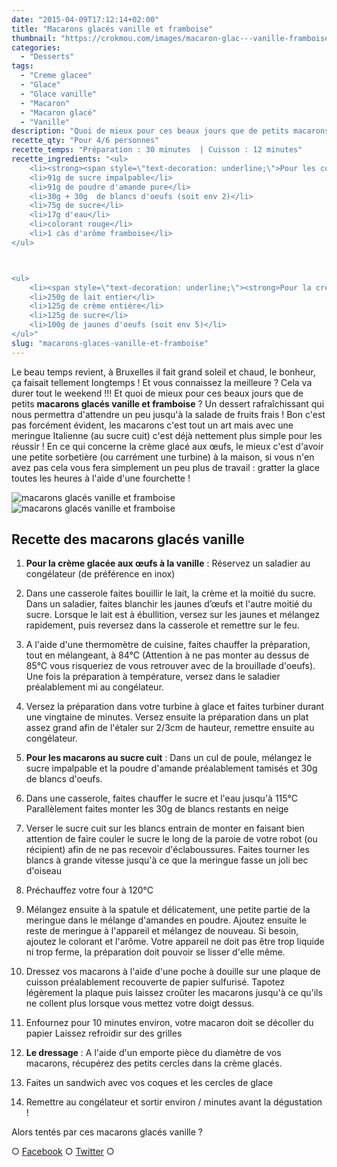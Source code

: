 ```yaml
---
date: "2015-04-09T17:12:14+02:00"
title: "Macarons glacés vanille et framboise"
thumbnail: "https://crokmou.com/images/macaron-glac---vanille-framboise-recette-crokmou-blog-culinaire-2.jpg"
categories:
  - "Desserts"
tags:
  - "Creme glacee"
  - "Glace"
  - "Glace vanille"
  - "Macaron"
  - "Macaron glacé"
  - "Vanille"
description: "Quoi de mieux pour ces beaux jours que de petits macarons glacés vanille et framboise ? Un dessert rafraîchissant en attendant la salade de fruits frais !"
recette_qty: "Pour 4/6 personnes"
recette_temps: "Préparation : 30 minutes  | Cuisson : 12 minutes"
recette_ingredients: "<ul>
	<li><strong><span style=\"text-decoration: underline;\">Pour les coques de macarons :</span></strong></li>
	<li>91g de sucre impalpable</li>
	<li>91g de poudre d'amande pure</li>
	<li>30g + 30g  de blancs d'oeufs (soit env 2)</li>
	<li>75g de sucre</li>
	<li>17g d'eau</li>
	<li>colorant rouge</li>
	<li>1 càs d'arôme framboise</li>
</ul>



<ul>
	<li><span style=\"text-decoration: underline;\"><strong>Pour la crème glacée à la vanille</strong></span></li>
	<li>250g de lait entier</li>
	<li>125g de crème entière</li>
	<li>125g de sucre</li>
	<li>100g de jaunes d'oeufs (soit env 5)</li>
</ul>"
slug: "macarons-glaces-vanille-et-framboise"
---
```


Le beau temps revient, à Bruxelles il fait grand soleil et chaud, le bonheur, ça faisait tellement longtemps ! Et vous connaissez la meilleure ? Cela va durer tout le weekend !!! Et quoi de mieux pour ces beaux jours que de petits **macarons glacés vanille et framboise** ? Un dessert rafraîchissant qui nous permettra d'attendre un peu jusqu'à la salade de fruits frais ! Bon c'est pas forcément évident, les macarons c'est tout un art mais avec une meringue Italienne (au sucre cuit) c'est déjà nettement plus simple pour les réussir ! En ce qui concerne la crème glacé aux œufs, le mieux c'est d'avoir une petite sorbetière (ou carrément une turbine) à la maison, si vous n'en avez pas cela vous fera simplement un peu plus de travail : gratter la glace toutes les heures à l'aide d'une fourchette !

![macarons glacés vanille et framboise](https://crokmou.com/images/macaron-glac---vanille-framboise-recette-crokmou-blog-culinaire-1.jpg)![macarons glacés vanille et framboise](https://crokmou.com/images/macaron-glac---vanille-framboise-recette-crokmou-blog-culinaire.jpg)

## Recette des macarons glacés vanille

1.  **Pour la crème glacée aux œufs à la vanille** : Réservez un saladier au congélateur (de préférence en inox)
2.  Dans une casserole faites bouillir le lait, la crème et la moitié du sucre. Dans un saladier, faites blanchir les jaunes d’œufs et l'autre moitié du sucre. Lorsque le lait est à ébullition, versez sur les jaunes et mélangez rapidement, puis reversez dans la casserole et remettre sur le feu.
3.  A l'aide d'une thermomètre de cuisine, faites chauffer la préparation, tout en mélangeant, à 84°C (Attention à ne pas monter au dessus de 85°C vous risqueriez de vous retrouver avec de la brouillade d'oeufs). Une fois la préparation à température, versez dans le saladier préalablement mi au congélateur.
4.  Versez la préparation dans votre turbine à glace et faites turbiner durant une vingtaine de minutes. Versez ensuite la préparation dans un plat assez grand afin de l'étaler sur 2/3cm de hauteur, remettre ensuite au congélateur.

1.  **Pour les macarons au sucre cuit** : Dans un cul de poule, mélangez le sucre impalpable et la poudre d'amande préalablement tamisés et 30g de blancs d'oeufs.
2.  Dans une casserole, faites chauffer le sucre et l'eau jusqu'à 115°C Parallèlement faites monter les 30g de blancs restants en neige
3.  Verser le sucre cuit sur les blancs entrain de monter en faisant bien attention de faire couler le sucre le long de la paroie de votre robot (ou récipient) afin de ne pas recevoir d'éclaboussures. Faites tourner les blancs à grande vitesse jusqu'à ce que la meringue fasse un joli bec d'oiseau
4.  Préchauffez votre four à 120°C
5.  Mélangez ensuite à la spatule et délicatement, une petite partie de la meringue dans le mélange d'amandes en poudre. Ajoutez ensuite le reste de meringue à l'appareil et mélangez de nouveau. Si besoin, ajoutez le colorant et l'arôme. Votre appareil ne doit pas être trop liquide ni trop ferme, la préparation doit pouvoir se lisser d'elle même.
6.  Dressez vos macarons à l'aide d'une poche à douille sur une plaque de cuisson préalablement recouverte de papier sulfurisé. Tapotez légèrement la plaque puis laissez croûter les macarons jusqu'à ce qu'ils ne collent plus lorsque vous mettez votre doigt dessus.
7.  Enfournez pour 10 minutes environ, votre macaron doit se décoller du papier Laissez refroidir sur des grilles

1.  **Le dressage** : A l'aide d'un emporte pièce du diamètre de vos macarons, récupérez des petits cercles dans la crème glacés.
2.  Faites un sandwich avec vos coques et les cercles de glace
3.  Remettre au congélateur et sortir environ / minutes avant la dégustation !

Alors tentés par ces macarons glacés vanille ?

○ [Facebook](https://www.facebook.com/crokmou.blog) ○ [Twitter](https://twitter.com/Crokmou) ○